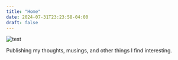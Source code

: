 ```yaml
---
title: "Home"
date: 2024-07-31T23:23:58-04:00
draft: false
---
```


![test](/images/sunrise.jpeg)

Publishing my thoughts, musings, and other things I find interesting.
